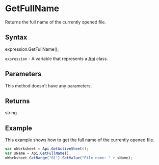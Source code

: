 # GetFullName

Returns the full name of the currently opened file.

## Syntax

expression.GetFullName();

`expression` - A variable that represents a [Api](../Api.md) class.

## Parameters

This method doesn't have any parameters.

## Returns

string

## Example

This example shows how to get the full name of the currently opened file.

```javascript
var oWorksheet = Api.GetActiveSheet();
var sName = Api.GetFullName();
oWorksheet.GetRange("B1").SetValue("File name: " + sName);
```
